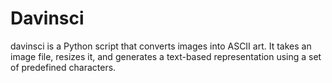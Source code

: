 # Davinsci
davinsci is a Python script that converts images into ASCII art. It takes an image file, resizes it, and generates a text-based representation using a set of predefined characters.
